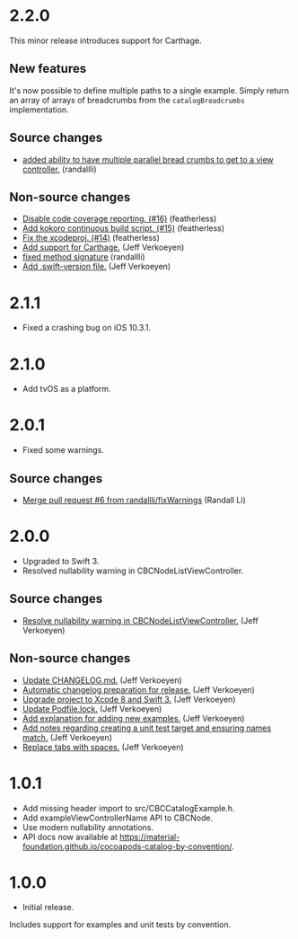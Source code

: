 # 2.2.0

This minor release introduces support for Carthage.

## New features

It's now possible to define multiple paths to a single example. Simply return an array of arrays
of breadcrumbs from the `catalogBreadcrumbs` implementation.

## Source changes

* [added ability to have multiple parallel bread crumbs to get to a view controller.](https://github.com/material-foundation/cocoapods-catalog-by-convention/commit/cc6a0b16dc41cc044d2ca0a98aa2dcbd35a7c2c5) (randallli)

## Non-source changes

* [Disable code coverage reporting. (#16)](https://github.com/material-foundation/cocoapods-catalog-by-convention/commit/098188b6353e96f1ffebe2749816e859ba1e8d72) (featherless)
* [Add kokoro continuous build script. (#15)](https://github.com/material-foundation/cocoapods-catalog-by-convention/commit/ac9cc4b1c67b74c2c03c1d12c1905dfb47a0a141) (featherless)
* [Fix the xcodeproj. (#14)](https://github.com/material-foundation/cocoapods-catalog-by-convention/commit/a25b7b00664903e90e9be058e5e7826213b6295b) (featherless)
* [Add support for Carthage.](https://github.com/material-foundation/cocoapods-catalog-by-convention/commit/30dfc96ae85c5e32040304ba584ad6663c9a931f) (Jeff Verkoeyen)
* [fixed method signature](https://github.com/material-foundation/cocoapods-catalog-by-convention/commit/9cc0050858eb26dd6bd0c0ecef1f6ffcca6a49e1) (randallli)
* [Add .swift-version file.](https://github.com/material-foundation/cocoapods-catalog-by-convention/commit/3e38db52bd3d245ade4734394295894e123b1e59) (Jeff Verkoeyen)

# 2.1.1

- Fixed a crashing bug on iOS 10.3.1.

# 2.1.0

- Add tvOS as a platform.

# 2.0.1

- Fixed some warnings.

## Source changes

* [Merge pull request #6 from randallli/fixWarnings](https://github.com/material-foundation/cocoapods-catalog-by-convention/commit/8136bf10acab15ebfb12de080e919f6540753dd9) (Randall Li)

# 2.0.0

- Upgraded to Swift 3.
- Resolved nullability warning in CBCNodeListViewController.

## Source changes

* [Resolve nullability warning in CBCNodeListViewController.](https://github.com/material-foundation/cocoapods-catalog-by-convention/commit/aba9ba241b0c93b23aeff2dffbf840308fa1c6a9) (Jeff Verkoeyen)

## Non-source changes

* [Update CHANGELOG.md.](https://github.com/material-foundation/cocoapods-catalog-by-convention/commit/8749999cea843119c585267211bcebbdd482a5bf) (Jeff Verkoeyen)
* [Automatic changelog preparation for release.](https://github.com/material-foundation/cocoapods-catalog-by-convention/commit/204bcbf77edae27053e60f9e6c21d36bfb8d48c2) (Jeff Verkoeyen)
* [Upgrade project to Xcode 8 and Swift 3.](https://github.com/material-foundation/cocoapods-catalog-by-convention/commit/6d7d7e6786ccafe9a267641c48a71859710c5cc0) (Jeff Verkoeyen)
* [Update Podfile.lock.](https://github.com/material-foundation/cocoapods-catalog-by-convention/commit/d273761f8c452b2cf7fc1f97141320a8f5978ff4) (Jeff Verkoeyen)
* [Add explanation for adding new examples.](https://github.com/material-foundation/cocoapods-catalog-by-convention/commit/452e5f715adb1c5a1d68f4d642d20ce9ba51b875) (Jeff Verkoeyen)
* [Add notes regarding creating a unit test target and ensuring names match.](https://github.com/material-foundation/cocoapods-catalog-by-convention/commit/98639ec477c050a8a3d5bb14137fb70a2064bc0f) (Jeff Verkoeyen)
* [Replace tabs with spaces.](https://github.com/material-foundation/cocoapods-catalog-by-convention/commit/a26020e6bc55f2a4a19eb45bd218109eea2ddcd1) (Jeff Verkoeyen)

# 1.0.1

- Add missing header import to src/CBCCatalogExample.h.
- Add exampleViewControllerName API to CBCNode.
- Use modern nullability annotations.
- API docs now available at https://material-foundation.github.io/cocoapods-catalog-by-convention/.

# 1.0.0

- Initial release.

Includes support for examples and unit tests by convention.

